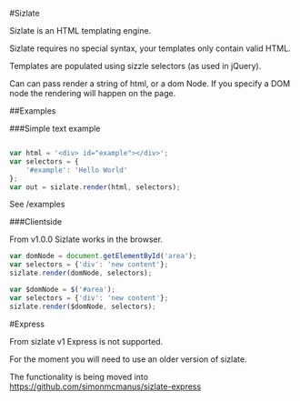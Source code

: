 #Sizlate

Sizlate is an HTML templating engine.

Sizlate requires no special syntax, your templates only contain valid HTML.

Templates are populated using sizzle selectors (as used in jQuery).

Can can pass render a string of html, or a dom Node. If you specify a DOM node the rendering will happen on the page.


##Examples


###Simple text example


```js

var html = '<div> id="example"></div>';
var selectors = {
	'#example': 'Hello World'
};
var out = sizlate.render(html, selectors);

```
See /examples


###Clientside

From v1.0.0 Sizlate works in the browser.

```js
var domNode = document.getElementById('area');
var selectors = {'div': 'new content'};
sizlate.render(domNode, selectors);
```

```js
var $domNode = $('#area');
var selectors = {'div': 'new content'};
sizlate.render($domNode, selectors);
```

#Express

From sizlate v1 Express is not supported.

For the moment you will need to use an older version of sizlate.

The functionality is being moved into https://github.com/simonmcmanus/sizlate-express
